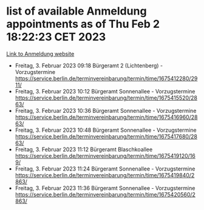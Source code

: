 # list of available Anmeldung appointments as of Thu Feb  2 18:22:23 CET 2023
[Link to Anmeldung website](https://service.berlin.de/terminvereinbarung/termin/tag.php?termin=0&anliegen[]=120686&dienstleisterlist=122210,122217,327316,122219,327312,122227,327314,122231,327346,122243,327348,122252,329742,122260,329745,122262,329748,122254,329751,122271,327278,122273,327274,122277,327276,330436,122280,327294,122282,327290,122284,327292,327539,122291,327270,122285,327266,122286,327264,122296,327268,150230,329760,122301,327282,122297,327286,122294,327284,122312,329763,122314,329775,122304,327330,122311,327334,122309,327332,122281,327352,122279,329772,122276,327324,122274,327326,122267,329766,122246,327318,122251,327320,122257,327322,122208,327298,122226,327300,121362,121364&herkunft=http%3A%2F%2Fservice.berlin.de%2Fdienstleistung%2F120686%2F)
- Freitag, 3. Februar 2023 09:18 Bürgeramt 2 (Lichtenberg) - Vorzugstermine https://service.berlin.de/terminvereinbarung/termin/time/1675412280/2911/
- Freitag, 3. Februar 2023 10:12 Bürgeramt Sonnenallee - Vorzugstermine https://service.berlin.de/terminvereinbarung/termin/time/1675415520/2863/
- Freitag, 3. Februar 2023 10:36 Bürgeramt Sonnenallee - Vorzugstermine https://service.berlin.de/terminvereinbarung/termin/time/1675416960/2863/
- Freitag, 3. Februar 2023 10:48 Bürgeramt Sonnenallee - Vorzugstermine https://service.berlin.de/terminvereinbarung/termin/time/1675417680/2863/
- Freitag, 3. Februar 2023 11:12 Bürgeramt Blaschkoallee https://service.berlin.de/terminvereinbarung/termin/time/1675419120/169/
- Freitag, 3. Februar 2023 11:24 Bürgeramt Sonnenallee - Vorzugstermine https://service.berlin.de/terminvereinbarung/termin/time/1675419840/2863/
- Freitag, 3. Februar 2023 11:36 Bürgeramt Sonnenallee - Vorzugstermine https://service.berlin.de/terminvereinbarung/termin/time/1675420560/2863/
